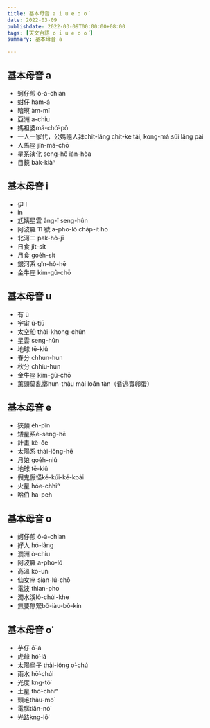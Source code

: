```yaml
---
title: 基本母音 a i u e o o͘
date: 2022-03-09
publishdate: 2022-03-09T00:00:00+08:00
tags: [天文台語 o i u e o o͘]
summary: 基本母音 a

---
```


## 基本母音 a
- 蚵仔煎 ô-á-chian
- 蚶仔 ham-á
- 暗暝 àm-mî
- 亞洲 a-chiu
- 媽祖婆má-chó͘-pô
- 一人一家代，公媽隨人拜chi̍t-lâng chi̍t-ke tāi, kong-má sûi lâng pài
- 人馬座 jîn-má-chō
- 星系演化 seng-hē ián-hòa
- 目鏡 ba̍k-kiàⁿ

## 基本母音 i
- 伊 I
- in
- 尪姨星雲 âng-î seng-hûn
- 阿波羅 11 號 a-pho-lô cha̍p-it hō
- 北河二 pak-hô-jī
- 日食 ji̍t-si̍t
- 月食 goe̍h-si̍t
- 銀河系 gîn-hô-hē
- 金牛座 kim-gû-chō

## 基本母音 u
- 有 ū
- 宇宙 ú-tiū
- 太空船 thài-khong-chûn
- 星雲 seng-hûn
- 地球 tē-kiû
- 春分 chhun-hun
- 秋分 chhiu-hun
- 金牛座 kim-gû-chō
- 薰頭莫亂擲hun-thâu mài loān tàn（昏逃賣卵蛋）

## 基本母音 e
- 狹頻 e̍h-pîn
- 矮星系é-seng-hē
- 計畫 kè-ōe
- 太陽系 thài-iông-hē
- 月娘 goe̍h-niû
- 地球 tē-kiû
- 假鬼假怪ké-kúi-ké-koài
- 火星 hóe-chhiⁿ
- 哈伯 ha-peh

## 基本母音 o
- 蚵仔煎 ô-á-chian
- 好人 hó-lâng
- 澳洲 ò-chiu
- 阿波羅 a-pho-lô
- 高溫 ko-un
- 仙女座 sian-lú-chō
- 電波 thian-pho
- 濁水溪lô-chúi-khe
- 無要無緊bô-iàu-bô-kín

## 基本母音 o͘
- 芋仔 ō͘-á
- 虎爺 hó͘-iâ
- 太陽烏子 thài-iông o͘-chú
- 雨水 hō͘-chúi
- 光度 kng-tō͘
- 土星 thó͘-chhiⁿ
- 頭毛thâu-mo͘
- 電腦tiān-nó͘
- 光路kng-lō͘
